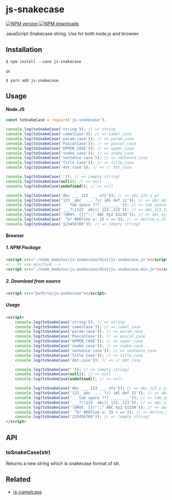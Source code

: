 # js-snakecase

[![NPM version][npm-image]][npm-url]
[![NPM downloads][downloads-image]][downloads-url]

JavaScript Snakecase string. Use for both node.js and browser


## Installation

`$ npm install --save js-snakecase`

or

`$ yarn add js-snakecase`


## Usage

#### Node.JS

```js
const toSnakeCase = require('js-snakecase');

console.log(toSnakeCase('string')); // => string
console.log(toSnakeCase('camelCase')); // => camel_case
console.log(toSnakeCase('param-case')); // => param_case
console.log(toSnakeCase('PascalCase')); // => pascal_case
console.log(toSnakeCase('UPPER_CASE')); // => upper_case
console.log(toSnakeCase('snake_case')); // => snake_case
console.log(toSnakeCase('sentence case')); // => sentence_case
console.log(toSnakeCase('Title Case')); // => title_case
console.log(toSnakeCase('dot.case')); // => // dot_case

console.log(toSnakeCase('')); // => [empty string]
console.log(toSnakeCase(null)); // => null
console.log(toSnakeCase(undefined)); // => null

console.log(toSnakeCase('Abc ___ 123 ___ xYz')); // => abc_123_x_yz
console.log(toSnakeCase('123__abc  ... ?// {#} def 12')); // => abc_def_12
console.log(toSnakeCase('	tab space ??? ________')); // => tab_space
console.log(toSnakeCase('___?||123  abc|| 123..123')); // => abc_123_123
console.log(toSnakeCase('!@#$%  {}|":;" ABC XyZ G123H')); // => abc_xy_z_g123h
console.log(toSnakeCase(' ^&* #DEFine x: 15 + ==')); // => define_x_15
console.log(toSnakeCase('123456789')); // => [empty string]
```

#### Browser
##### 1. NPM Package
```html
<script src="./node_modules/js-snakecase/dist/js-snakecase.js"></script>
<!-- Or use minified -->
<script src="./node_modules/js-snakecase/dist/js-snakecase.min.js"></script>
```
##### 2. Download from source
```html
<script src="path/to/js-snakecase"></script>
```
##### Usage
```html
<script>
	console.log(toSnakeCase('string')); // => string
	console.log(toSnakeCase('camelCase')); // => camel_case
	console.log(toSnakeCase('param-case')); // => param_case
	console.log(toSnakeCase('PascalCase')); // => pascal_case
	console.log(toSnakeCase('UPPER_CASE')); // => upper_case
	console.log(toSnakeCase('snake_case')); // => snake_case
	console.log(toSnakeCase('sentence case')); // => sentence_case
	console.log(toSnakeCase('Title Case')); // => title_case
	console.log(toSnakeCase('dot.case')); // => // dot_case

	console.log(toSnakeCase('')); // => [empty string]
	console.log(toSnakeCase(null)); // => null
	console.log(toSnakeCase(undefined)); // => null

	console.log(toSnakeCase('Abc ___ 123 ___ xYz')); // => abc_123_x_yz
	console.log(toSnakeCase('123__abc  ... ?// {#} def 12')); // => abc_def_12
	console.log(toSnakeCase('	tab space ??? ________')); // => tab_space
	console.log(toSnakeCase('___?||123  abc|| 123..123')); // => abc_123_123
	console.log(toSnakeCase('!@#$%  {}|":;" ABC XyZ G123H')); // => abc_xy_z_g123h
	console.log(toSnakeCase(' ^&* #DEFine x: 15 + ==')); // => define_x_15
	console.log(toSnakeCase('123456789')); // => [empty string]
</script>
```

## API

### toSnakeCase(str)

Returns a new string which is snakecase format of str.


## Related
+ [js-camelcase](https://github.com/huynhsamha/js-camelcase)


[npm-image]: https://img.shields.io/npm/v/js-snakecase.svg?style=flat
[npm-url]: https://www.npmjs.com/package/js-snakecase
[downloads-image]: https://img.shields.io/npm/dm/js-snakecase.svg?style=flat
[downloads-url]: https://www.npmjs.com/package/js-snakecase
